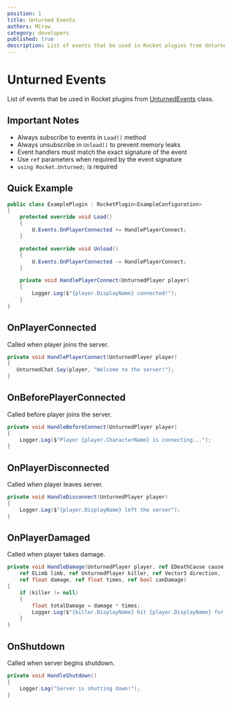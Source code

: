 ```yaml
---
position: 1
title: Unturned Events
authors: MCrow
category: developers
published: true
description: List of events that be used in Rocket plugins from UnturnedEvents class.
---
```

# Unturned Events
List of events that be used in Rocket plugins from [UnturnedEvents](https://github.com/SmartlyDressedGames/Legally-Distinct-Missile/blob/master/Rocket.Unturned/Events/UnturnedEvents.cs) class.
## Important Notes
- Always subscribe to events in `Load()` method
- Always unsubscribe in `Unload()` to prevent memory leaks
- Event handlers must match the exact signature of the event
- Use `ref` parameters when required by the event signature
- `using Rocket.Unturned;` is required

## Quick Example
```csharp
public class ExamplePlugin : RocketPlugin<ExampleConfiguration>
{
    protected override void Load()
    {
        U.Events.OnPlayerConnected += HandlePlayerConnect;
    }

    protected override void Unload()
    {
        U.Events.OnPlayerConnected -= HandlePlayerConnect;
    }

    private void HandlePlayerConnect(UnturnedPlayer player)
    {
        Logger.Log($"{player.DisplayName} connected!");
    }
}
```

## OnPlayerConnected
Called when player joins the server.
```csharp
private void HandlePlayerConnect(UnturnedPlayer player)
{
   UnturnedChat.Say(player, "Welcome to the server!");
}
```

## OnBeforePlayerConnected
Called before player joins the server.
```csharp
private void HandleBeforeConnect(UnturnedPlayer player)
{
    Logger.Log($"Player {player.CharacterName} is connecting...");
}
```

## OnPlayerDisconnected
Called when player leaves server.
```csharp
private void HandleDisconnect(UnturnedPlayer player)
{
    Logger.Log($"{player.DisplayName} left the server");
}
```

## OnPlayerDamaged
Called when player takes damage.
```csharp
private void HandleDamage(UnturnedPlayer player, ref EDeathCause cause, 
    ref ELimb limb, ref UnturnedPlayer killer, ref Vector3 direction, 
    ref float damage, ref float times, ref bool canDamage)
{
    if (killer != null)
    {
        float totalDamage = damage * times;
        Logger.Log($"{killer.DisplayName} hit {player.DisplayName} for {totalDamage} damage!");
    }
}
```

## OnShutdown
Called when server begins shutdown.
```csharp
private void HandleShutdown()
{
    Logger.Log("Server is shutting down!");
}
```
